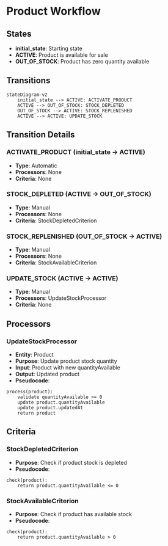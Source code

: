 # Product Workflow

## States
- **initial_state**: Starting state
- **ACTIVE**: Product is available for sale
- **OUT_OF_STOCK**: Product has zero quantity available

## Transitions

```mermaid
stateDiagram-v2
    initial_state --> ACTIVE: ACTIVATE_PRODUCT
    ACTIVE --> OUT_OF_STOCK: STOCK_DEPLETED
    OUT_OF_STOCK --> ACTIVE: STOCK_REPLENISHED
    ACTIVE --> ACTIVE: UPDATE_STOCK
```

## Transition Details

### ACTIVATE_PRODUCT (initial_state → ACTIVE)
- **Type**: Automatic
- **Processors**: None
- **Criteria**: None

### STOCK_DEPLETED (ACTIVE → OUT_OF_STOCK)
- **Type**: Manual
- **Processors**: None
- **Criteria**: StockDepletedCriterion

### STOCK_REPLENISHED (OUT_OF_STOCK → ACTIVE)
- **Type**: Manual
- **Processors**: None
- **Criteria**: StockAvailableCriterion

### UPDATE_STOCK (ACTIVE → ACTIVE)
- **Type**: Manual
- **Processors**: UpdateStockProcessor
- **Criteria**: None

## Processors

### UpdateStockProcessor
- **Entity**: Product
- **Purpose**: Update product stock quantity
- **Input**: Product with new quantityAvailable
- **Output**: Updated product
- **Pseudocode**:
```
process(product):
    validate quantityAvailable >= 0
    update product.quantityAvailable
    update product.updatedAt
    return product
```

## Criteria

### StockDepletedCriterion
- **Purpose**: Check if product stock is depleted
- **Pseudocode**:
```
check(product):
    return product.quantityAvailable <= 0
```

### StockAvailableCriterion
- **Purpose**: Check if product has available stock
- **Pseudocode**:
```
check(product):
    return product.quantityAvailable > 0
```
